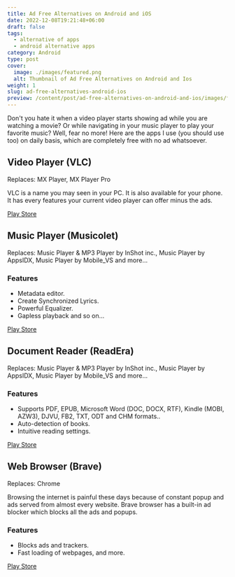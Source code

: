 ```yaml
---
title: Ad Free Alternatives on Android and iOS
date: 2022-12-08T19:21:48+06:00
draft: false
tags:
  - alternative of apps
  - android alternative apps
category: Android
type: post
cover:
  image: ./images/featured.png
  alt: Thumbnail of Ad Free Alternatives on Android and Ios
weight: 1
slug: ad-free-alternatives-android-ios
preview: /content/post/ad-free-alternatives-on-android-and-ios/images/featured.png
---
```


Don't you hate it when a video player starts showing ad while you are watching a movie? Or while navigating in your music player to play your favorite music? Well, fear no more! Here are the apps I use (you should use too) on daily basis, which are completely free with no ad whatsoever.


## Video Player (VLC)
Replaces: MX Player, MX Player Pro

VLC is a name you may seen in your PC. It is also available for your phone. It has every features your current video player can offer minus the ads.

[Play Store](https://play.google.com/store/apps/details?id=org.videolan.vlc)


## Music Player (Musicolet)
Replaces: Music Player & MP3 Player by InShot inc., Music Player by AppsIDX, Music Player by Mobile_VS and more...

### Features

- Metadata editor.
- Create Synchronized Lyrics.
- Powerful Equalizer.
- Gapless playback and so on...

[Play Store](https://play.google.com/store/apps/details?id=in.krosbits.musicolet)

## Document Reader (ReadEra)
Replaces: Music Player & MP3 Player by InShot inc., Music Player by AppsIDX, Music Player by Mobile_VS and more...

### Features

- Supports PDF, EPUB, Microsoft Word (DOC, DOCX, RTF), Kindle (MOBI, AZW3), DJVU, FB2, TXT, ODT and CHM formats..
- Auto-detection of books.
- Intuitive reading settings.

[Play Store](https://play.google.com/store/apps/details?id=org.readera)

## Web Browser (Brave)
Replaces: Chrome 

Browsing the internet is painful these days because of constant popup and ads served from almost every website. Brave browser has a built-in ad blocker which blocks all the ads and popups.

### Features

- Blocks ads and trackers.
- Fast loading of webpages, and more.

[Play Store](https://play.google.com/store/apps/details?id=com.brave.browser)

